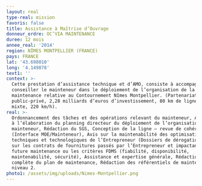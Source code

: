 ```yaml
---
layout: real
type-real: mission
favoris: false
title: Assistance à Maîtrise d’Ouvrage
donneur_ordre: OC’VIA MAINTENANCE
duree: 12 mois
annee_real: '2014'
region: NÎMES MONTPELLIER (FRANCE)
pays: FRANCE
lat: '43.698010'
long: '4.149878'
text1: ''
context: >-
  Cette prestation d’assistance technique et d’AMO, consiste à accompagner et
  conseiller le mainteneur dans le déploiement de l’organisation de la
  maintenance relative au Contournement Nîmes Montpellier. (Partenariat
  public-privé, 2,28 milliards d’euros d’investissement, 80 km de ligne nouvelle
  mixte, 220 km/h).
real: >-
  Ordonnancement des tâches et des opérations relevant du mainteneur, Assistance
  à l’élaboration du planning directeur du déploiement de l’organisation du
  mainteneur, Rédaction du SGS, Conception de la ligne – revue de cohérence
  (Interface MOE/Mainteneur), Avis sur la maintenabilité des optimisations
  techniques et technologiques de l’Entrepreneur (Dossiers de dérogation), Avis
  sur les contrats de fournitures passés par l’Entrepreneur et impactant la
  future maintenance ou les critères FDMS (fiabilité, disponibilité,
  maintenabilité, sécurité), Assistance et expertise générale, Rédaction
  complète du plan de maintenance, Rédaction des référentiels de maintenance
  niveau 2.
photo1: /assets/img/uploads/Nimes-Montpellier.png
---
```


